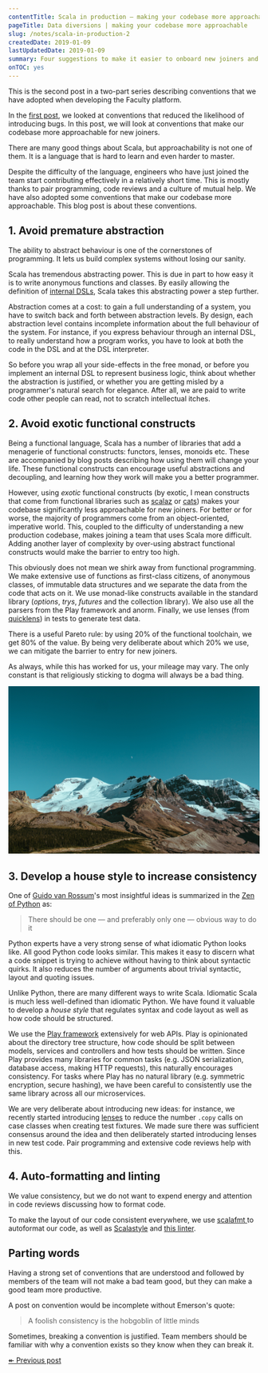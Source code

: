 ```yaml
---
contentTitle: Scala in production — making your codebase more approachable
pageTitle: Data diversions | making your codebase more approachable
slug: /notes/scala-in-production-2
createdDate: 2019-01-09
lastUpdatedDate: 2019-01-09
summary: Four suggestions to make it easier to onboard new joiners and facilitate knowledge transfer on a Scala codebase.
onTOC: yes
---
```


This is the second post in a two-part series describing conventions that we have adopted when developing the Faculty platform.

In the [first post](/blog/scala-in-production), we looked at conventions that reduced the likelihood of introducing bugs. In this post, we will look at conventions that make our codebase more approachable for new joiners.

There are many good things about Scala, but approachability is not one of them. It is a language that is hard to learn and even harder to master. 

Despite the difficulty of the language, engineers who have just joined the team start contributing effectively in a relatively short time. This is mostly thanks to pair programming, code reviews and a culture of mutual help. We have also adopted some conventions that make our codebase more approachable. This blog post is about these conventions.

## 1. Avoid premature abstraction

The ability to abstract behaviour is one of the cornerstones of programming. It lets us build complex systems without losing our sanity.

Scala has tremendous abstracting power. This is due in part to how easy it is to write anonymous functions and classes. By easily allowing the definition of [internal DSLs](http://debasishg.blogspot.com/2008/05/designing-internal-dsls-in-scala.html), Scala takes this abstracting power a step further.

Abstraction comes at a cost: to gain a full understanding of a system, you have to switch back and forth between abstraction levels. By design, each abstraction level contains incomplete information about the full behaviour of the system. For instance, if you express behaviour through an internal DSL, to really understand how a program works, you have to look at both the code in the DSL and at the DSL interpreter.

So before you wrap all your side-effects in the free monad, or before you implement an internal DSL to represent business logic, think about whether the abstraction is justified, or whether you are getting misled by a programmer's natural search for elegance. After all, we are paid to write code other people can read, not to scratch intellectual itches.

## 2. Avoid exotic functional constructs

Being a functional language, Scala has a number of libraries that add a menagerie of functional constructs: functors, lenses, monoids etc. These are accompanied by blog posts describing how using them will change your life. These functional constructs can encourage useful abstractions and decoupling, and learning how they work will make you a better programmer.

However, using *exotic* functional constructs (by exotic, I mean constructs that come from functional libraries such as [scalaz](https://github.com/scalaz/scalaz) or [cats](https://typelevel.org/cats/)) makes your codebase significantly less approachable for new joiners. For better or for worse, the majority of programmers come from an object-oriented, imperative world. This, coupled to the difficulty of understanding a new production codebase, makes joining a team that uses Scala more difficult. Adding another layer of complexity by over-using abstract functional constructs would make the barrier to entry too high.

This obviously does not mean we shirk away from functional programming. We make extensive use of functions as first-class citizens, of anonymous classes, of immutable data structures and we separate the data from the code that acts on it. We use monad-like constructs available in the standard library (*options*, *trys*, *futures* and the collection library). We also use all the parsers from the Play framework and anorm. Finally, we use lenses (from  [quicklens](https://github.com/adamw/quicklens)) in tests to generate test data.

There is a useful Pareto rule: by using 20% of the functional toolchain, we get 80% of the value. By being very deliberate about which 20% we use, we can mitigate the barrier to entry for new joiners.

As always, while this has worked for us, your mileage may vary. The only constant is that religiously sticking to dogma will always be a bad thing.

![](./images/scala-in-production-2.jpg)

## 3. Develop a house style to increase consistency

One of [Guido van Rossum](https://en.wikipedia.org/wiki/Guido_van_Rossum)'s most insightful ideas is summarized in the [Zen of Python](https://en.wikipedia.org/wiki/Zen_of_Python) as:

> There should be one — and preferably only one — obvious way to do it

Python experts have a very strong sense of what idiomatic Python looks like. All good Python code looks similar. This makes it easy to discern what a code snippet is trying to achieve without having to think about syntactic quirks. It also reduces the number of arguments about trivial syntactic, layout and quoting issues.

Unlike Python, there are many different ways to write Scala. Idiomatic Scala is much less well-defined than idiomatic Python. We have found it valuable to develop a *house style* that regulates syntax and code layout as well as how code should be structured.

We use the [Play framework](https://www.playframework.com) extensively for web APIs. Play is opinionated about the directory tree structure, how code should be split between models, services and controllers and how tests should be written. Since Play provides many libraries for common tasks (e.g. JSON serialization, database access, making HTTP requests), this naturally encourages consistency. For tasks where Play has no natural library (e.g. symmetric encryption, secure hashing), we have been careful to consistently use the same library across all our microservices.

We are very deliberate about introducing new ideas: for instance, we recently started introducing [lenses](https://github.com/adamw/quicklens) to reduce the number `.copy` calls on case classes when creating test fixtures. We made sure there was sufficient consensus around the idea and then deliberately started introducing lenses in new test code. Pair programming and extensive code reviews help with this.

## 4. Auto-formatting and linting

We value consistency, but we do not want to expend energy and attention in code reviews discussing how to format code.

To make the layout of our code consistent everywhere, we use [scalafmt ](https://scalameta.org/scalafmt/) to autoformat our code, as well as [Scalastyle](http://www.scalastyle.org) and [this linter](https://github.com/HairyFotr/linter).

## Parting words

Having a strong set of conventions that are understood and followed by members of the team will not make a bad team good, but they can make a good team more productive.

A post on convention would be incomplete without Emerson's quote:

> A foolish consistency is the hobgoblin of little minds

Sometimes, breaking a convention is justified. Team members should be familiar with why a convention exists so they know when they can break it.

[&#8606; Previous post](/notes/scala-in-production)
